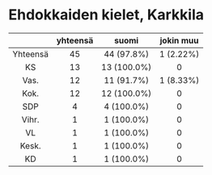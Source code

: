 # Ehdokkaiden kielet, Karkkila

| |yhteensä|suomi|jokin muu|
|:---:|:---:|:---:|:---:|
|Yhteensä|45|44 (97.8%)|1 (2.22%)|
|KS|13|13 (100.0%)|0|
|Vas.|12|11 (91.7%)|1 (8.33%)|
|Kok.|12|12 (100.0%)|0|
|SDP|4|4 (100.0%)|0|
|Vihr.|1|1 (100.0%)|0|
|VL|1|1 (100.0%)|0|
|Kesk.|1|1 (100.0%)|0|
|KD|1|1 (100.0%)|0|


